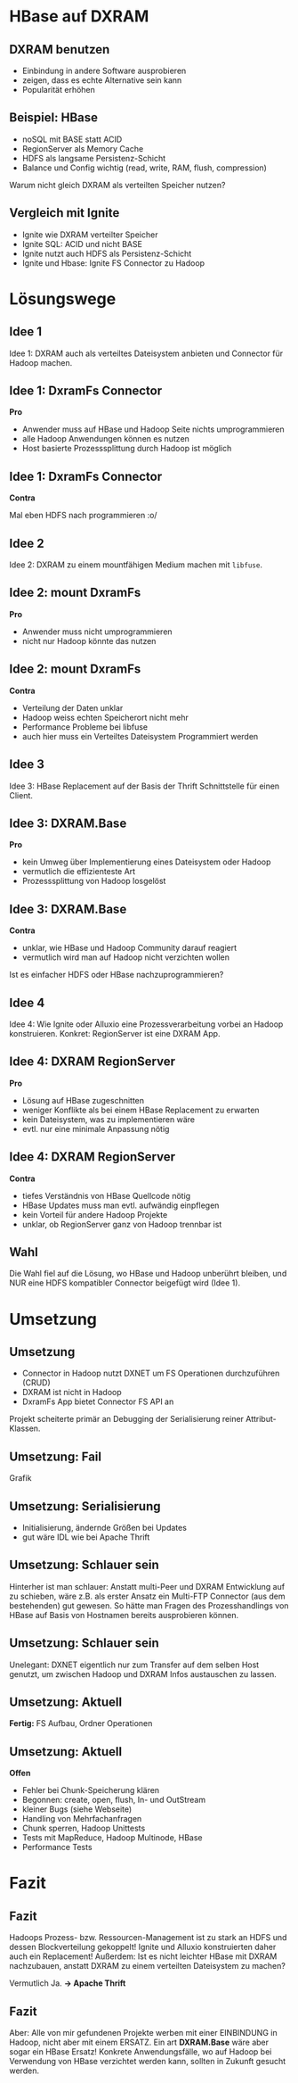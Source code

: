 # HBase auf DXRAM

## DXRAM benutzen

- Einbindung in andere Software ausprobieren
- zeigen, dass es echte Alternative sein kann
- Popularität erhöhen

## Beispiel: HBase

- noSQL mit BASE statt ACID
- RegionServer als Memory Cache
- HDFS als langsame Persistenz-Schicht
- Balance und Config wichtig (read, write, RAM, flush, compression)

Warum nicht gleich DXRAM als verteilten Speicher nutzen?

## Vergleich mit Ignite

- Ignite wie DXRAM verteilter Speicher
- Ignite SQL: ACID und nicht BASE
- Ignite nutzt auch HDFS als Persistenz-Schicht
- Ignite und Hbase: Ignite FS Connector zu Hadoop


# Lösungswege

## Idee 1

Idee 1: DXRAM auch als verteiltes Dateisystem anbieten und
Connector für Hadoop machen.

## Idee 1: DxramFs Connector

**Pro**

- Anwender muss auf HBase und Hadoop Seite nichts umprogrammieren
- alle Hadoop Anwendungen können es nutzen
- Host basierte Prozesssplittung durch Hadoop ist möglich

## Idee 1: DxramFs Connector

**Contra**

Mal eben HDFS nach programmieren :o/


## Idee 2

Idee 2: DXRAM zu einem mountfähigen Medium machen mit `libfuse`.

## Idee 2: mount DxramFs

**Pro**

- Anwender muss nicht umprogrammieren 
- nicht nur Hadoop könnte das nutzen

## Idee 2: mount DxramFs

**Contra**

- Verteilung der Daten unklar
- Hadoop weiss echten Speicherort nicht mehr
- Performance Probleme bei libfuse
- auch hier muss ein Verteiltes Dateisystem Programmiert werden


## Idee 3

Idee 3: HBase Replacement auf der Basis der Thrift Schnittstelle für einen Client.


## Idee 3: DXRAM.Base

**Pro**

- kein Umweg über Implementierung eines Dateisystem oder Hadoop
- vermutlich die effizienteste Art
- Prozesssplittung von Hadoop losgelöst

## Idee 3: DXRAM.Base

**Contra**

- unklar, wie HBase und Hadoop Community darauf reagiert
- vermutlich wird man auf Hadoop nicht verzichten wollen

Ist es einfacher HDFS oder HBase nachzuprogrammieren?

## Idee 4

Idee 4: Wie Ignite oder Alluxio eine Prozessverarbeitung vorbei an Hadoop
konstruieren. Konkret: RegionServer ist eine DXRAM App.


## Idee 4: DXRAM RegionServer

**Pro**

- Lösung auf HBase zugeschnitten
- weniger Konflikte als bei einem HBase Replacement zu erwarten
- kein Dateisystem, was zu implementieren wäre
- evtl. nur eine minimale Anpassung nötig

## Idee 4: DXRAM RegionServer

**Contra**

- tiefes Verständnis von HBase Quellcode nötig
- HBase Updates muss man evtl. aufwändig einpflegen
- kein Vorteil für andere Hadoop Projekte
- unklar, ob RegionServer ganz von Hadoop trennbar ist


## Wahl

Die Wahl fiel auf die Lösung, wo HBase und Hadoop unberührt bleiben, und
NUR eine HDFS kompatibler Connector beigefügt wird (Idee 1).


# Umsetzung

## Umsetzung

- Connector in Hadoop nutzt DXNET um FS Operationen durchzuführen (CRUD)
- DXRAM ist nicht in Hadoop
- DxramFs App bietet Connector FS API an

Projekt scheiterte primär an Debugging der Serialisierung reiner Attribut-Klassen. 


## Umsetzung: Fail

Grafik

## Umsetzung: Serialisierung

- Initialisierung, ändernde Größen bei Updates
- gut wäre IDL wie bei Apache Thrift

## Umsetzung: Schlauer sein

Hinterher ist man schlauer: Anstatt multi-Peer und DXRAM Entwicklung
auf zu schieben, wäre z.B. als erster Ansatz ein Multi-FTP Connector (aus dem bestehenden)
gut gewesen. So hätte man Fragen des Prozesshandlings von HBase auf
Basis von Hostnamen bereits ausprobieren können.

## Umsetzung: Schlauer sein

Unelegant: DXNET eigentlich nur zum Transfer auf dem selben Host genutzt,
um zwischen Hadoop und DXRAM Infos austauschen zu lassen.

## Umsetzung: Aktuell

**Fertig:** FS Aufbau, Ordner Operationen

## Umsetzung: Aktuell

**Offen**

- Fehler bei Chunk-Speicherung klären
- Begonnen: create, open, flush, In- und OutStream 
- kleiner Bugs (siehe Webseite)
- Handling von Mehrfachanfragen
- Chunk sperren, Hadoop Unittests
- Tests mit MapReduce, Hadoop Multinode, HBase
- Performance Tests

# Fazit

## Fazit

Hadoops Prozess- bzw. Ressourcen-Management ist zu stark an HDFS und dessen
Blockverteilung gekoppelt! Ignite und Alluxio konstruierten daher auch
ein Replacement! Außerdem: Ist es nicht leichter HBase mit DXRAM nachzubauen, anstatt 
DXRAM zu einem verteilten Dateisystem zu machen?

Vermutlich Ja. **-> Apache Thrift**

## Fazit

Aber: Alle von mir gefundenen Projekte werben mit einer EINBINDUNG in Hadoop,
nicht aber mit einem ERSATZ. Ein art **DXRAM.Base** wäre aber sogar ein HBase Ersatz!
Konkrete Anwendungsfälle, wo auf Hadoop bei Verwendung von HBase verzichtet
werden kann, sollten in Zukunft gesucht werden.
